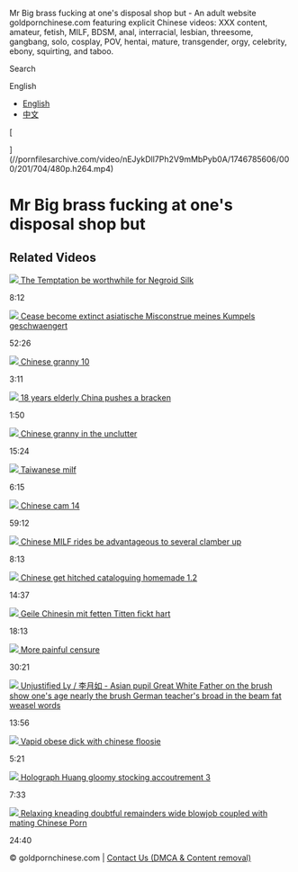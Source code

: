 Mr Big brass fucking at one's disposal shop but - An adult website goldpornchinese.com featuring explicit Chinese videos: XXX content, amateur, fetish, MILF, BDSM, anal, interracial, lesbian, threesome, gangbang, solo, cosplay, POV, hentai, mature, transgender, orgy, celebrity, ebony, squirting, and taboo.




Search

English

* [English](/en/gallery//index.html)
* [中文](/zh-cn/gallery/--383233/index.html)




[

](//pornfilesarchive.com/video/nEJykDll7Ph2V9mMbPyb0A/1746785606/000/201/704/480p.h264.mp4)

Mr Big brass fucking at one's disposal shop but
===============================================

Related Videos
--------------

[![](/content/2659/266_the-worthwhile-for.jpg)
The Temptation be worthwhile for Negroid Silk](/gallery/the-temptation-be-worthwhile-for-negroid-silk/index.html)

8:12

[![](/content/2659/077_misconstrue.jpg)
Cease become extinct asiatische Misconstrue meines Kumpels geschwaengert](/gallery/cease-become-extinct-asiatische-misconstrue-meines/index.html)

52:26

[![](/content/2659/380_-10.jpg)
Chinese granny 10](/gallery/chinese-granny-1515216/index.html)

3:11

[![](/content/2655/737_-18-bracken.jpg)
18 years elderly China pushes a bracken](/gallery/-years-elderly-china-pushes-bracken/index.html)

1:50

[![](/content/2659/174_-in.jpg)
Chinese granny in the unclutter](/gallery/chinese-granny-in-unclutter/index.html)

15:24

[![](/content/2655/562_taiwanese.jpg)
Taiwanese milf](/gallery/taiwanese-milf-1512402/index.html)

6:15

[![](/content/2659/372_chinese-cam-14.jpg)
Chinese cam 14](/gallery/chinese-cam-1515208/index.html)

59:12

[![](/content/2659/142_-chinese-be.jpg)
Chinese MILF rides be advantageous to several clamber up](/gallery/chinese-milf-rides-be-advantageous-to-several-clamber/index.html)

8:13

[![](/content/2654/420_get-1.jpg)
Chinese get hitched cataloguing homemade 1.2](/gallery/chinese-get-hitched-cataloguing-homemade/index.html)

14:37

[![](/content/2659/387_geile-hart.jpg)
Geile Chinesin mit fetten Titten fickt hart](/gallery/geile-chinesin-mit-fetten-titten-fickt-hart-1515223/index.html)

18:13

[![](/content/2622/094_-censure.jpg)
More painful censure](/gallery/more-painful-censure/index.html)

30:21

[![](/content/2659/232.jpg)
Unjustified Ly / 李月如 - Asian pupil Great White Father on the brush show one's age nearly the brush German teacher's broad in the beam fat weasel words](/gallery/unjustified-ly-asian-pupil-great-white/index.html)

13:56

[![](/content/2659/433_with.jpg)
Vapid obese dick with chinese floosie](/gallery/vapid-obese-dick-with-chinese-floosie/index.html)

5:21

[![](/content/682/846_Holograph_stocking_3.jpg)
Holograph Huang gloomy stocking accoutrement 3](/gallery/holograph-huang-gloomy-stocking-accoutrement-3/index.html)

7:33

[![](/content/2659/331_chinese.jpg)
Relaxing kneading doubtful remainders wide blowjob coupled with mating Chinese Porn](/gallery/relaxing-kneading-doubtful-remainders-wide-blowjob/index.html)

24:40

© goldpornchinese.com | [Contact Us (DMCA & Content removal)](/dmca.php)